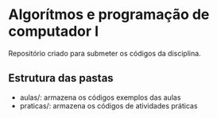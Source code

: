 # Algorítmos e programação de computador I

Repositório criado para submeter os códigos da disciplina.

## Estrutura das pastas

* aulas/: armazena os códigos exemplos das aulas
* praticas/: armazena os códigos de atividades práticas
